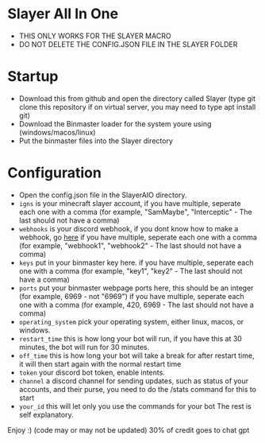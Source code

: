 # Slayer All In One
- THIS ONLY WORKS FOR THE SLAYER MACRO
- DO NOT DELETE THE CONFIG.JSON FILE IN THE SLAYER FOLDER

# Startup
- Download this from github and open the directory called Slayer (type git clone this repository if on virtual server, you may need to type apt install git)
- Download the Binmaster loader for the system youre using (windows/macos/linux)
- Put the binmaster files into the Slayer directory

# Configuration
- Open the config.json file in the SlayerAIO directory.
- ``igns`` is your minecraft slayer account, if you have multiple, seperate each one with a comma (for example, "SamMaybe", "Interceptic" - The last should not have a comma)
- ``webhooks`` is your discord webhook, if you dont know how to make a webhook, go [here](https://support.discord.com/hc/en-us/articles/228383668-Intro-to-Webhooks) if you have multiple, seperate each one with a comma (for example, "webhook1", "webhook2" - The last should not have a comma)
- ``keys`` put in your binmaster key here. if you have multiple, seperate each one with a comma (for example, "key1", "key2" - The last should not have a comma)
- ``ports`` put your binmaster webpage ports here, this should be an integer (for example, 6969 - not "6969") if you have multiple, seperate each one with a comma (for example, 420, 6969 - The last should not have a comma)
- ``operating_system`` pick your operating system, either linux, macos, or windows.
- ``restart_time`` this is how long your bot will run, if you have this at 30 minutes, the bot will run for 30 minutes.
- ``off_time`` this is how long your bot will take a break for after restart time, it will then start again with the normal restart time
- ``token`` your discord bot token, enable intents.
- ``channel`` a discord channel for sending updates, such as status of your accounts, and their purse, you need to do the /stats command for this to start
- ``your_id`` this will let only you use the commands for your bot
The rest is self explanatory.

Enjoy :)
(code may or may not be updated) 30% of credit goes to chat gpt

